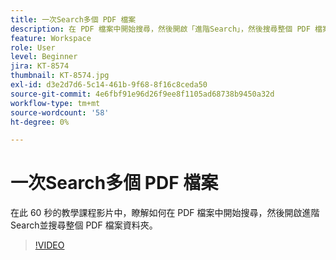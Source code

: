 ```yaml
---
title: 一次Search多個 PDF 檔案
description: 在 PDF 檔案中開始搜尋，然後開啟「進階Search」，然後搜尋整個 PDF 檔案資料夾
feature: Workspace
role: User
level: Beginner
jira: KT-8574
thumbnail: KT-8574.jpg
exl-id: d3e2d7d6-5c14-461b-9f68-8f16c8ceda50
source-git-commit: 4e6fbf91e96d26f9ee8f1105ad68738b9450a32d
workflow-type: tm+mt
source-wordcount: '58'
ht-degree: 0%

---
```


# 一次Search多個 PDF 檔案

在此 60 秒的教學課程影片中，瞭解如何在 PDF 檔案中開始搜尋，然後開啟進階Search並搜尋整個 PDF 檔案資料夾。

>[!VIDEO](https://video.tv.adobe.com/v/336363?quality=12&learn=on&hidetitle=true)
